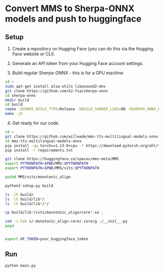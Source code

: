 # Convert MMS to Sherpa-ONNX models and push to huggingface


## Setup

1. Create a repository on Hugging Face (you can do this via the Hugging Face website or CLI).
2. Generate an API token from your Hugging Face account settings.

3. Build regular Sherpa-ONNX - this is for a GPU machine

```bash
cd ~
sudo apt-get install alsa-utils libasound2-dev
git clone https://github.com/k2-fsa/sherpa-onnx
cd sherpa-onnx
mkdir build
cd build
cmake -DCMAKE_BUILD_TYPE=Release -DBUILD_SHARED_LIBS=ON -DSHERPA_ONNX_ENABLE_GPU=ON ..
make -j6
```

4. Get ready for our code. 

```bash
cd ~
git clone https://github.com/willwade/mms-tts-multilingual-models-onnx
cd mms-tts-multilingual-models-onnx
pip install -qq torch==1.13.0+cpu -f https://download.pytorch.org/whl/torch_stable.html
pip install -r requirements.txt

git clone https://huggingface.co/spaces/mms-meta/MMS
export PYTHONPATH=$PWD/MMS:$PYTHONPATH
export PYTHONPATH=$PWD/MMS/vits:$PYTHONPATH

pushd MMS/vits/monotonic_align

python3 setup.py build

ls -lh build/
ls -lh build/lib*/
ls -lh build/lib*/*/

cp build/lib*/vits/monotonic_align/core*.so .

sed -i.bak s/.monotonic_align.core/.core/g ./__init__.py
popd


export HF_TOKEN=your_huggingface_token
```

## Run

```bash
python main.py
```